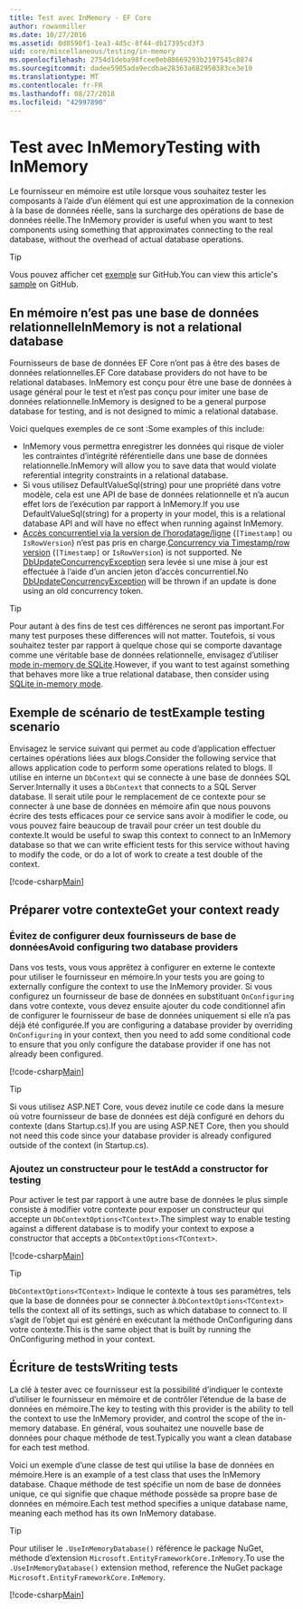 ```yaml
---
title: Test avec InMemory - EF Core
author: rowanmiller
ms.date: 10/27/2016
ms.assetid: 0d0590f1-1ea3-4d5c-8f44-db17395cd3f3
uid: core/miscellaneous/testing/in-memory
ms.openlocfilehash: 2754d1deba98fcee0eb88669293b2197545c8874
ms.sourcegitcommit: dadee5905ada9ecdbae28363a682950383ce3e10
ms.translationtype: MT
ms.contentlocale: fr-FR
ms.lasthandoff: 08/27/2018
ms.locfileid: "42997890"
---
```

# <a name="testing-with-inmemory"></a><span data-ttu-id="680f6-102">Test avec InMemory</span><span class="sxs-lookup"><span data-stu-id="680f6-102">Testing with InMemory</span></span>

<span data-ttu-id="680f6-103">Le fournisseur en mémoire est utile lorsque vous souhaitez tester les composants à l’aide d’un élément qui est une approximation de la connexion à la base de données réelle, sans la surcharge des opérations de base de données réelle.</span><span class="sxs-lookup"><span data-stu-id="680f6-103">The InMemory provider is useful when you want to test components using something that approximates connecting to the real database, without the overhead of actual database operations.</span></span>

> [!TIP]  
> <span data-ttu-id="680f6-104">Vous pouvez afficher cet [exemple](https://github.com/aspnet/EntityFramework.Docs/tree/master/samples/core/Miscellaneous/Testing) sur GitHub.</span><span class="sxs-lookup"><span data-stu-id="680f6-104">You can view this article's [sample](https://github.com/aspnet/EntityFramework.Docs/tree/master/samples/core/Miscellaneous/Testing) on GitHub.</span></span>

## <a name="inmemory-is-not-a-relational-database"></a><span data-ttu-id="680f6-105">En mémoire n’est pas une base de données relationnelle</span><span class="sxs-lookup"><span data-stu-id="680f6-105">InMemory is not a relational database</span></span>

<span data-ttu-id="680f6-106">Fournisseurs de base de données EF Core n’ont pas à être des bases de données relationnelles.</span><span class="sxs-lookup"><span data-stu-id="680f6-106">EF Core database providers do not have to be relational databases.</span></span> <span data-ttu-id="680f6-107">InMemory est conçu pour être une base de données à usage général pour le test et n’est pas conçu pour imiter une base de données relationnelle.</span><span class="sxs-lookup"><span data-stu-id="680f6-107">InMemory is designed to be a general purpose database for testing, and is not designed to mimic a relational database.</span></span>

<span data-ttu-id="680f6-108">Voici quelques exemples de ce sont :</span><span class="sxs-lookup"><span data-stu-id="680f6-108">Some examples of this include:</span></span>

* <span data-ttu-id="680f6-109">InMemory vous permettra enregistrer les données qui risque de violer les contraintes d’intégrité référentielle dans une base de données relationnelle.</span><span class="sxs-lookup"><span data-stu-id="680f6-109">InMemory will allow you to save data that would violate referential integrity constraints in a relational database.</span></span>
* <span data-ttu-id="680f6-110">Si vous utilisez DefaultValueSql(string) pour une propriété dans votre modèle, cela est une API de base de données relationnelle et n’a aucun effet lors de l’exécution par rapport à InMemory.</span><span class="sxs-lookup"><span data-stu-id="680f6-110">If you use DefaultValueSql(string) for a property in your model, this is a relational database API and will have no effect when running against InMemory.</span></span>
* <span data-ttu-id="680f6-111">[Accès concurrentiel via la version de l’horodatage/ligne](xref:core/modeling/concurrency#timestamprow-version) (`[Timestamp]` ou `IsRowVersion`) n’est pas pris en charge.</span><span class="sxs-lookup"><span data-stu-id="680f6-111">[Concurrency via Timestamp/row version](xref:core/modeling/concurrency#timestamprow-version) (`[Timestamp]` or `IsRowVersion`) is not supported.</span></span> <span data-ttu-id="680f6-112">Ne [DbUpdateConcurrencyException](https://docs.microsoft.com/dotnet/api/microsoft.entityframeworkcore.dbupdateconcurrencyexception) sera levée si une mise à jour est effectuée à l’aide d’un ancien jeton d’accès concurrentiel.</span><span class="sxs-lookup"><span data-stu-id="680f6-112">No [DbUpdateConcurrencyException](https://docs.microsoft.com/dotnet/api/microsoft.entityframeworkcore.dbupdateconcurrencyexception) will be thrown if an update is done using an old concurrency token.</span></span>

> [!TIP]  
> <span data-ttu-id="680f6-113">Pour autant à des fins de test ces différences ne seront pas important.</span><span class="sxs-lookup"><span data-stu-id="680f6-113">For many test purposes these differences will not matter.</span></span> <span data-ttu-id="680f6-114">Toutefois, si vous souhaitez tester par rapport à quelque chose qui se comporte davantage comme une véritable base de données relationnelle, envisagez d’utiliser [mode in-memory de SQLite](sqlite.md).</span><span class="sxs-lookup"><span data-stu-id="680f6-114">However, if you want to test against something that behaves more like a true relational database, then consider using [SQLite in-memory mode](sqlite.md).</span></span>

## <a name="example-testing-scenario"></a><span data-ttu-id="680f6-115">Exemple de scénario de test</span><span class="sxs-lookup"><span data-stu-id="680f6-115">Example testing scenario</span></span>

<span data-ttu-id="680f6-116">Envisagez le service suivant qui permet au code d’application effectuer certaines opérations liées aux blogs.</span><span class="sxs-lookup"><span data-stu-id="680f6-116">Consider the following service that allows application code to perform some operations related to blogs.</span></span> <span data-ttu-id="680f6-117">Il utilise en interne un `DbContext` qui se connecte à une base de données SQL Server.</span><span class="sxs-lookup"><span data-stu-id="680f6-117">Internally it uses a `DbContext` that connects to a SQL Server database.</span></span> <span data-ttu-id="680f6-118">Il serait utile pour le remplacement de ce contexte pour se connecter à une base de données en mémoire afin que nous pouvons écrire des tests efficaces pour ce service sans avoir à modifier le code, ou vous pouvez faire beaucoup de travail pour créer un test double du contexte.</span><span class="sxs-lookup"><span data-stu-id="680f6-118">It would be useful to swap this context to connect to an InMemory database so that we can write efficient tests for this service without having to modify the code, or do a lot of work to create a test double of the context.</span></span>

[!code-csharp[Main](../../../../samples/core/Miscellaneous/Testing/BusinessLogic/BlogService.cs)]

## <a name="get-your-context-ready"></a><span data-ttu-id="680f6-119">Préparer votre contexte</span><span class="sxs-lookup"><span data-stu-id="680f6-119">Get your context ready</span></span>

### <a name="avoid-configuring-two-database-providers"></a><span data-ttu-id="680f6-120">Évitez de configurer deux fournisseurs de base de données</span><span class="sxs-lookup"><span data-stu-id="680f6-120">Avoid configuring two database providers</span></span>

<span data-ttu-id="680f6-121">Dans vos tests, vous vous apprêtez à configurer en externe le contexte pour utiliser le fournisseur en mémoire.</span><span class="sxs-lookup"><span data-stu-id="680f6-121">In your tests you are going to externally configure the context to use the InMemory provider.</span></span> <span data-ttu-id="680f6-122">Si vous configurez un fournisseur de base de données en substituant `OnConfiguring` dans votre contexte, vous devez ensuite ajouter du code conditionnel afin de configurer le fournisseur de base de données uniquement si elle n’a pas déjà été configurée.</span><span class="sxs-lookup"><span data-stu-id="680f6-122">If you are configuring a database provider by overriding `OnConfiguring` in your context, then you need to add some conditional code to ensure that you only configure the database provider if one has not already been configured.</span></span>

[!code-csharp[Main](../../../../samples/core/Miscellaneous/Testing/BusinessLogic/BloggingContext.cs#OnConfiguring)]

> [!TIP]  
> <span data-ttu-id="680f6-123">Si vous utilisez ASP.NET Core, vous devez inutile ce code dans la mesure où votre fournisseur de base de données est déjà configuré en dehors du contexte (dans Startup.cs).</span><span class="sxs-lookup"><span data-stu-id="680f6-123">If you are using ASP.NET Core, then you should not need this code since your database provider is already configured outside of the context (in Startup.cs).</span></span>

### <a name="add-a-constructor-for-testing"></a><span data-ttu-id="680f6-124">Ajoutez un constructeur pour le test</span><span class="sxs-lookup"><span data-stu-id="680f6-124">Add a constructor for testing</span></span>

<span data-ttu-id="680f6-125">Pour activer le test par rapport à une autre base de données le plus simple consiste à modifier votre contexte pour exposer un constructeur qui accepte un `DbContextOptions<TContext>`.</span><span class="sxs-lookup"><span data-stu-id="680f6-125">The simplest way to enable testing against a different database is to modify your context to expose a constructor that accepts a `DbContextOptions<TContext>`.</span></span>

[!code-csharp[Main](../../../../samples/core/Miscellaneous/Testing/BusinessLogic/BloggingContext.cs#Constructors)]

> [!TIP]  
> <span data-ttu-id="680f6-126">`DbContextOptions<TContext>` Indique le contexte à tous ses paramètres, tels que la base de données pour se connecter à.</span><span class="sxs-lookup"><span data-stu-id="680f6-126">`DbContextOptions<TContext>` tells the context all of its settings, such as which database to connect to.</span></span> <span data-ttu-id="680f6-127">Il s’agit de l’objet qui est généré en exécutant la méthode OnConfiguring dans votre contexte.</span><span class="sxs-lookup"><span data-stu-id="680f6-127">This is the same object that is built by running the OnConfiguring method in your context.</span></span>

## <a name="writing-tests"></a><span data-ttu-id="680f6-128">Écriture de tests</span><span class="sxs-lookup"><span data-stu-id="680f6-128">Writing tests</span></span>

<span data-ttu-id="680f6-129">La clé à tester avec ce fournisseur est la possibilité d’indiquer le contexte d’utiliser le fournisseur en mémoire et de contrôler l’étendue de la base de données en mémoire.</span><span class="sxs-lookup"><span data-stu-id="680f6-129">The key to testing with this provider is the ability to tell the context to use the InMemory provider, and control the scope of the in-memory database.</span></span> <span data-ttu-id="680f6-130">En général, vous souhaitez une nouvelle base de données pour chaque méthode de test.</span><span class="sxs-lookup"><span data-stu-id="680f6-130">Typically you want a clean database for each test method.</span></span>

<span data-ttu-id="680f6-131">Voici un exemple d’une classe de test qui utilise la base de données en mémoire.</span><span class="sxs-lookup"><span data-stu-id="680f6-131">Here is an example of a test class that uses the InMemory database.</span></span> <span data-ttu-id="680f6-132">Chaque méthode de test spécifie un nom de base de données unique, ce qui signifie que chaque méthode possède sa propre base de données en mémoire.</span><span class="sxs-lookup"><span data-stu-id="680f6-132">Each test method specifies a unique database name, meaning each method has its own InMemory database.</span></span>

>[!TIP]
> <span data-ttu-id="680f6-133">Pour utiliser le `.UseInMemoryDatabase()` référence le package NuGet, méthode d’extension `Microsoft.EntityFrameworkCore.InMemory`.</span><span class="sxs-lookup"><span data-stu-id="680f6-133">To use the `.UseInMemoryDatabase()` extension method, reference the NuGet package `Microsoft.EntityFrameworkCore.InMemory`.</span></span>

[!code-csharp[Main](../../../../samples/core/Miscellaneous/Testing/TestProject/InMemory/BlogServiceTests.cs)]
